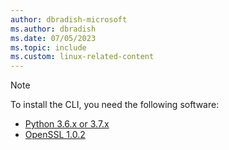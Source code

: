```yaml
---
author: dbradish-microsoft
ms.author: dbradish
ms.date: 07/05/2023
ms.topic: include
ms.custom: linux-related-content
---
```

> [!NOTE]
> To install the CLI, you need the following software:
>
> * [Python 3.6.x or 3.7.x](https://www.python.org/downloads/)
> * [OpenSSL 1.0.2](https://www.openssl.org/source/)
